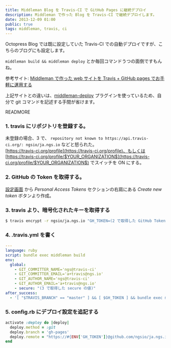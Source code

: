 ```yaml
---
title: Middleman Blog を Travis-CI で GitHub Pages に継続デプロイ
description: Middleman で作った Blog を Travis-CI で継続デプロイします。
date: 2013-12-09 01:00
public: true
tags: middleman, travis, ci
---
```


Octopress Blog では既に設定していた Travis-CI での自動デプロイですが、こちらのブログにも設定します。

`middleman build && middleman deploy` とか毎回コマンドうつの面倒ですもんね。

参考サイト: [Middleman で作った web サイトを Travis + GitHub pages でお手軽に運用する](http://tricknotes.hateblo.jp/entry/2013/06/17/020229)

上記サイトとの違いは、[middleman-deploy](https://github.com/tvaughan/middleman-deploy) プラグインを使っているため、自分で git コマンドを記述する手間が省けます。

READMORE


### 1. travis にリポジトリを登録する。

未登録の場合、3 で、
`repository not known to https://api.travis-ci.org/: ngsio/ja.ngs.io` などと怒られた。     
[https://travis-ci.org/profile](https://travis-ci.org/profile)、もしくは [https://travis-ci.org/profile/$YOUR_ORGANIZATION$](https://travis-ci.org/profile/$YOUR_ORGANIZATION$) でスイッチを ON にする。

### 2. GitHub の Token を取得する。

[設定画面](https://github.com/settings/applications) から *Personal Access Tokens* セクションの右肩にある *Create new token* ボタンより作成。

### 3. travis より、暗号化されたキーを取得する

```bash
$ travis encrypt -r ngsio/ja.ngs.io "GH_TOKEN=(2 で取得した GitHub Token)"
```

### 4. .travis.yml を書く


```yaml
---
language: ruby
script: bundle exec middleman build
env:
  global:
    - GIT_COMMITTER_NAME='ngs@travis-ci'
    - GIT_COMMITTER_EMAIL='a+travis@ngs.io'
    - GIT_AUTHOR_NAME='ngs@travis-ci'
    - GIT_AUTHOR_EMAIL='a+travis@ngs.io'
    - secure: "(3 で取得した secure の値)"
after_success:
  - '[ "$TRAVIS_BRANCH" == "master" ] && [ $GH_TOKEN ] && bundle exec middleman deploy'
```

### 5. config.rb にデプロイ設定を追記する

```ruby
activate :deploy do |deploy|
  deploy.method = :git
  deploy.branch = 'gh-pages'
  deploy.remote = "https://#{ENV['GH_TOKEN']}@github.com/ngsio/ja.ngs.io.git"
end
```

